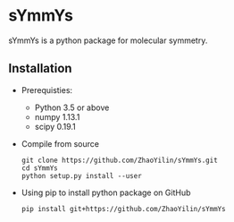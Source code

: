 sYmmYs
==================================

sYmmYs is a python package for molecular symmetry.



Installation
------------

* Prerequisties:

  - Python 3.5 or above
  - numpy 1.13.1
  - scipy 0.19.1

* Compile from source

      git clone https://github.com/ZhaoYilin/sYmmYs.git
      cd sYmmYs
      python setup.py install --user

* Using pip to install python package on GitHub

      pip install git+https://github.com/ZhaoYilin/sYmmYs
